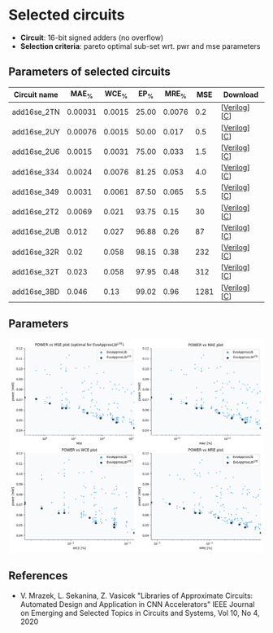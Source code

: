 
Selected circuits
===================
 - **Circuit**: 16-bit signed adders (no overflow)
 - **Selection criteria**: pareto optimal sub-set wrt. pwr and mse parameters

Parameters of selected circuits
----------------------------

| Circuit name | MAE<sub>%</sub> | WCE<sub>%</sub> | EP<sub>%</sub> | MRE<sub>%</sub> | MSE | Download |
| --- |  --- | --- | --- | --- | --- | --- | 
| add16se_2TN | 0.00031 | 0.0015 | 25.00 | 0.0076 | 0.2 |  [[Verilog](add16se_2TN.v)]  [[C](add16se_2TN.c)] |
| add16se_2UY | 0.00076 | 0.0015 | 50.00 | 0.017 | 0.5 |  [[Verilog](add16se_2UY.v)]  [[C](add16se_2UY.c)] |
| add16se_2U6 | 0.0015 | 0.0031 | 75.00 | 0.033 | 1.5 |  [[Verilog](add16se_2U6.v)]  [[C](add16se_2U6.c)] |
| add16se_334 | 0.0024 | 0.0076 | 81.25 | 0.053 | 4.0 |  [[Verilog](add16se_334.v)]  [[C](add16se_334.c)] |
| add16se_349 | 0.0031 | 0.0061 | 87.50 | 0.065 | 5.5 |  [[Verilog](add16se_349.v)]  [[C](add16se_349.c)] |
| add16se_2T2 | 0.0069 | 0.021 | 93.75 | 0.15 | 30 |  [[Verilog](add16se_2T2.v)]  [[C](add16se_2T2.c)] |
| add16se_2UB | 0.012 | 0.027 | 96.88 | 0.26 | 87 |  [[Verilog](add16se_2UB.v)]  [[C](add16se_2UB.c)] |
| add16se_32R | 0.02 | 0.058 | 98.15 | 0.38 | 232 |  [[Verilog](add16se_32R.v)]  [[C](add16se_32R.c)] |
| add16se_32T | 0.023 | 0.058 | 97.95 | 0.48 | 312 |  [[Verilog](add16se_32T.v)]  [[C](add16se_32T.c)] |
| add16se_3BD | 0.046 | 0.13 | 99.02 | 0.96 | 1281 |  [[Verilog](add16se_3BD.v)]  [[C](add16se_3BD.c)] |
    
Parameters
--------------
![Parameters figure](fig.png)

References
--------------
   - V. Mrazek, L. Sekanina, Z. Vasicek "Libraries of Approximate Circuits: Automated Design and Application in CNN Accelerators" IEEE Journal on Emerging and Selected Topics in Circuits and Systems, Vol 10, No 4, 2020

             